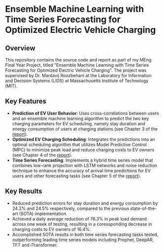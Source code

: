 # Ensemble Machine Learning with Time Series Forecasting for Optimized Electric Vehicle Charging

## Overview
This repository contains the source code and report as part of my MEng Final Year Project, titled "Ensemble Machine Learning with Time Series Forecasting for Optimized Electric Vehicle Charging". The project was supervised by Dr. Mardavij Roozbehani at the Laboratory for Information and Decision Systems (LIDS) at Massachusetts Institute of Technology (MIT).

## Key Features
- **Prediction of EV User Behavior**: Uses cross-correlations between users and an ensemble machine learning algorithm to predict the two key charging parameters for EV scheduling, namely stay duration and energy consumption of users at charging stations (see Chapter 3 of the [report](https://github.com/giacovides/FYP/blob/main/MEng%20Final%20Year%20Project%20Report.pdf)).
- **Optimized EV Charging Scheduling**: Integrates the predictions into an optimal scheduling algorithm that utilizes Model Predictive Control (MPC) to minimize peak load and reduce charging costs to EV owners (see Chapter 4 of the [report](https://github.com/giacovides/FYP/blob/main/MEng%20Final%20Year%20Project%20Report.pdf)).
- **Time Series Forecasting**: Implements a hybrid time series model that combines low-rank projection with LSTM networks and noise reduction technique to enhance the accuracy of arrival time predictions for EV users and other forecasting tasks (see Chapter 5 of the [report](https://github.com/giacovides/FYP/blob/main/MEng%20Final%20Year%20Project%20Report.pdf)).

## Key Results
- Reduced prediction errors for stay duration and energy consumption by 24.2% and 24.5% respectively, compared to the previous state-of-the-art (SOTA) implementation.
- Achieved a daily average reduction of 76.3% in peak load demand across one week of testing, resulting in a coressponding decrease in charging costs to EV owners of 16.4%.
- Accomplished SOTA results in both time series forecasting tasks tested, outperforming leading time series models including Prophet, DeepAR, TFT and iTransformer.

